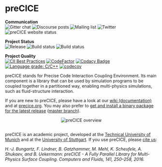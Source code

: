 # preCICE #

**Communication**  
<a style="text-decoration: none" href="https://gitter.im/precice/Lobby" target="_blank">
    <img src="https://img.shields.io/badge/chat-on%20gitter-9c3375.svg" alt="Gitter chat">
</a>
<a style="text-decoration: none" href="https://precice.discourse.group" target="_blank">
    <img alt="Discourse posts" src="https://img.shields.io/discourse/posts?label=discourse%20QA&server=https%3A%2F%2Fprecice.discourse.group">
</a>
<a style="text-decoration: none" href="https://mailman.informatik.uni-stuttgart.de/mailman/listinfo/precice" target="_blank">
    <img src="https://img.shields.io/badge/mailing%20list-subscribe-blue.svg" alt="Mailing list">
</a>
<a style="text-decoration: none" href="https://twitter.com/preCICE_org" target="_blank">
    <img src="https://img.shields.io/badge/twitter-%40preCICE__org-1da1f2.svg" alt="Twitter">
</a>
<a style="text-decoration: none" href="https://www.precice.org/" target="_blank">
    <img src="https://img.shields.io/website-up-down-green-red/https/www.precice.org.svg?label=website" alt="preCICE website status">
</a>

**Project Status**  
<a style="text-decoration: none" href="https://github.com/precice/precice/releases/latest" target="_blank">
    <img src="https://img.shields.io/github/release/precice/precice.svg" alt="Release">
</a>
<a style="text-decoration: none" href="https://travis-ci.org/precice/precice" target="_blank">
    <img src="https://travis-ci.org/precice/precice.svg?branch=develop" alt="Build status">
</a>
<a style="text-decoration: none" href="https://travis-ci.org/github/precice/systemtests/builds" target="_blank">
    <img src="https://img.shields.io/badge/system%20tests-check-blue" alt="Build status">
</a>

**Project Quality**  
[![CII Best Practices](https://bestpractices.coreinfrastructure.org/projects/3895/badge)](https://bestpractices.coreinfrastructure.org/projects/3895)
[![CodeFactor](https://www.codefactor.io/repository/github/precice/precice/badge)](https://www.codefactor.io/repository/github/precice/precice)
[![Codacy Badge](https://api.codacy.com/project/badge/Grade/498adf8b3dcb4543b828e443396eb66c)](https://www.codacy.com/app/fsimonis/precice?utm_source=github.com&amp;utm_medium=referral&amp;utm_content=precice/precice&amp;utm_campaign=Badge_Grade)
[![Language grade: C/C++](https://img.shields.io/lgtm/grade/cpp/g/precice/precice.svg?logo=lgtm&logoWidth=18&label=lgtm%3AC%2B%2B)](https://lgtm.com/projects/g/precice/precice/context:cpp)
[![codecov](https://codecov.io/gh/precice/precice/branch/develop/graph/badge.svg)](https://codecov.io/gh/precice/precice)

preCICE stands for Precise Code Interaction Coupling Environment. Its main component is a library that can be used by simulation programs to be coupled together in a partitioned way, enabling multi-physics simulations, such as fluid-structure interaction.

If you are new to preCICE, please have a look at our [wiki (documentation)](https://github.com/precice/precice/wiki) and at [precice.org](https://www.precice.org). You may also prefer to [get and install a binary package for the latest release](https://github.com/precice/precice/releases/latest) ([master branch](https://github.com/precice/precice/tree/master)).

<div align="center" style="margin-bottom:30px">
<img src="https://www.precice.org/assets/precice_overview.png" alt="preCICE overview" style="max-height: 100%; max-width: 100%">
</div>

preCICE is an academic project, developed at the [Technical University of Munich](https://www5.in.tum.de/) and at the [University of Stuttgart](https://www.ipvs.uni-stuttgart.de/). If you use preCICE, please [cite us](https://www.precice.org/publications/):

*H.-J. Bungartz, F. Lindner, B. Gatzhammer, M. Mehl, K. Scheufele, A. Shukaev, and B. Uekermann: preCICE - A Fully Parallel Library for Multi-Physics Surface Coupling. Computers and Fluids, 141, 250–258, 2016.*
